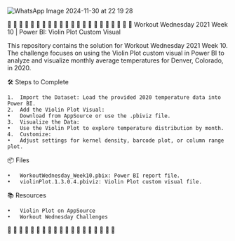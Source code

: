 
![WhatsApp Image 2024-11-30 at 22 19 28](https://github.com/user-attachments/assets/fa55af7d-1c34-4dbe-8278-049615101746)


 🎯 🎯 🎯 🎯 🎯 🎯 🎯 🎯 🎯 🎯 🎯 🎯 🎯 🎯 🎯 🎯 🎯 🎯 🎯 🎯 🎯 🎯
Workout Wednesday 2021 Week 10 | Power BI: Violin Plot Custom Visual

This repository contains the solution for Workout Wednesday 2021 Week 10. The challenge focuses on using the Violin Plot custom visual in Power BI to analyze and visualize monthly average temperatures for Denver, Colorado, in 2020.

🛠️ Steps to Complete

	1.	Import the Dataset: Load the provided 2020 temperature data into Power BI.
	2.	Add the Violin Plot Visual:
	•	Download from AppSource or use the .pbiviz file.
	3.	Visualize the Data:
	•	Use the Violin Plot to explore temperature distribution by month.
	4.	Customize:
	•	Adjust settings for kernel density, barcode plot, or column range plot.

📦 Files

	•	WorkoutWednesday_Week10.pbix: Power BI report file.
	•	violinPlot.1.3.0.4.pbiviz: Violin Plot custom visual file.

📚 Resources

	•	Violin Plot on AppSource
	•	Workout Wednesday Challenges

 🎯 🎯 🎯 🎯 🎯 🎯 🎯 🎯 🎯 🎯 🎯 🎯 🎯 🎯 🎯 🎯 🎯 🎯 🎯
